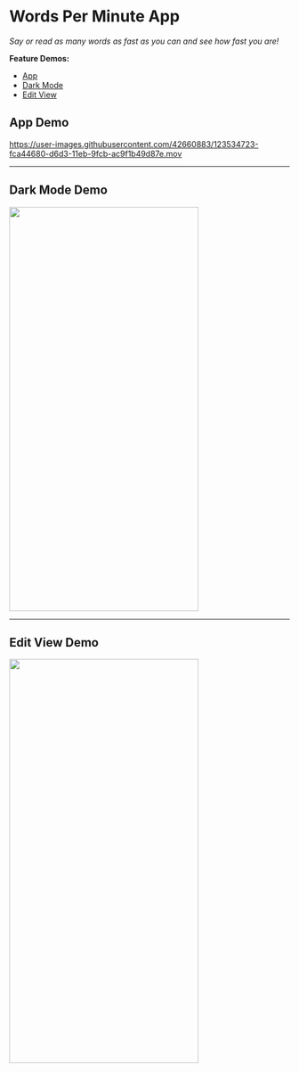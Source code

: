 # Words Per Minute App [](https://github.com/public-apis/public-apis/pulls)

 *Say or read as many words as fast as you can and see how fast you are!*

**Feature Demos:**
- [App](#app-demo)
- [Dark Mode](#dark-mode-demo)
- [Edit View](#edit-view-demo)

## App Demo
https://user-images.githubusercontent.com/42660883/123534723-fca44680-d6d3-11eb-9fcb-ac9f1b49d87e.mov

---

## Dark Mode Demo

<img src="https://user-images.githubusercontent.com/42660883/123535743-9d960000-d6da-11eb-8125-7cce79b91f0f.gif" width="340" height="725" />

---

## Edit View Demo

<img src="https://user-images.githubusercontent.com/42660883/123563803-8f43f480-d76b-11eb-9c6f-e743c91ff900.gif" width="340" height="725" />
